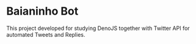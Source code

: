 # Baianinho Bot

This project developed for studying DenoJS together with Twitter API for automated Tweets and Replies.